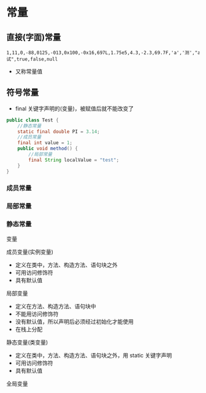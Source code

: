 # 常量

## 直接(字面)常量

```
1,11,0,-88,0125,-013,0x100,-0x16,697L,1.75e5,4.3,-2.3,69.7F,'a','测',"a","abc","测试",true,false,null
```

- 又称常量值

## 符号常量

- final 关键字声明的(变量)，被赋值后就不能改变了

```java
public class Test {
    //静态常量
    static final double PI = 3.14;
    //成员常量
    final int value = 1;
    public void method() {
        //局部常量
        final String localValue = "test";
    }
}
```



### 成员常量



### 局部常量



### 静态常量



变量



成员变量(实例变量)

- 定义在类中，方法、构造方法、语句块之外
- 可用访问修饰符
- 具有默认值

局部变量

- 定义在方法、构造方法、语句块中
- 不能用访问修饰符
- 没有默认值，所以声明后必须经过初始化才能使用
- 在栈上分配







静态变量(类变量)

- 定义在类中，方法、构造方法、语句块之外，用 static 关键字声明
- 可用访问修饰符
- 具有默认值

全局变量

